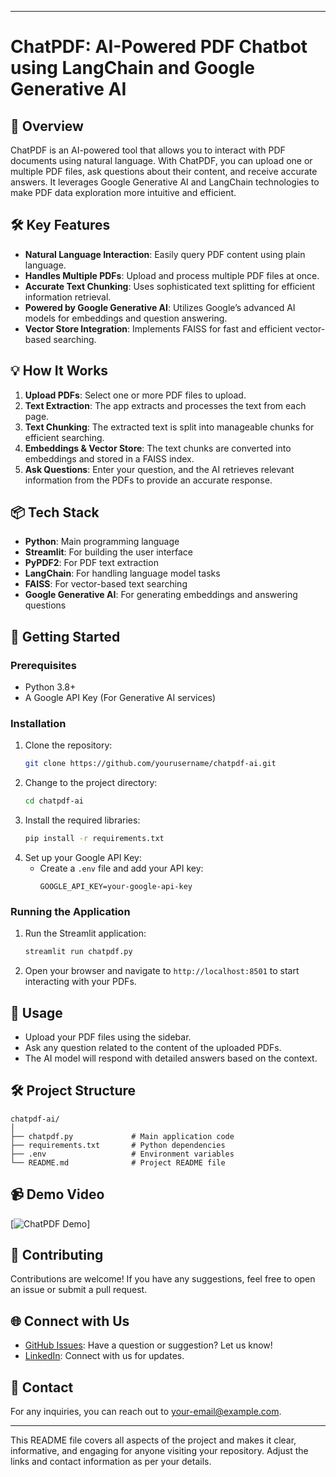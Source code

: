 
---

# **ChatPDF: AI-Powered PDF Chatbot using LangChain and Google Generative AI**

## 📜 **Overview**
ChatPDF is an AI-powered tool that allows you to interact with PDF documents using natural language. With ChatPDF, you can upload one or multiple PDF files, ask questions about their content, and receive accurate answers. It leverages Google Generative AI and LangChain technologies to make PDF data exploration more intuitive and efficient.

## 🛠️ **Key Features**
- **Natural Language Interaction**: Easily query PDF content using plain language.
- **Handles Multiple PDFs**: Upload and process multiple PDF files at once.
- **Accurate Text Chunking**: Uses sophisticated text splitting for efficient information retrieval.
- **Powered by Google Generative AI**: Utilizes Google’s advanced AI models for embeddings and question answering.
- **Vector Store Integration**: Implements FAISS for fast and efficient vector-based searching.

## 💡 **How It Works**
1. **Upload PDFs**: Select one or more PDF files to upload.
2. **Text Extraction**: The app extracts and processes the text from each page.
3. **Text Chunking**: The extracted text is split into manageable chunks for efficient searching.
4. **Embeddings & Vector Store**: The text chunks are converted into embeddings and stored in a FAISS index.
5. **Ask Questions**: Enter your question, and the AI retrieves relevant information from the PDFs to provide an accurate response.

## 📦 **Tech Stack**
- **Python**: Main programming language
- **Streamlit**: For building the user interface
- **PyPDF2**: For PDF text extraction
- **LangChain**: For handling language model tasks
- **FAISS**: For vector-based text searching
- **Google Generative AI**: For generating embeddings and answering questions

## 🚀 **Getting Started**

### **Prerequisites**
- Python 3.8+
- A Google API Key (For Generative AI services)

### **Installation**
1. Clone the repository:
   ```bash
   git clone https://github.com/yourusername/chatpdf-ai.git
   ```
2. Change to the project directory:
   ```bash
   cd chatpdf-ai
   ```
3. Install the required libraries:
   ```bash
   pip install -r requirements.txt
   ```
4. Set up your Google API Key:
   - Create a `.env` file and add your API key:
     ```
     GOOGLE_API_KEY=your-google-api-key
     ```

### **Running the Application**
1. Run the Streamlit application:
   ```bash
   streamlit run chatpdf.py
   ```
2. Open your browser and navigate to `http://localhost:8501` to start interacting with your PDFs.

## 🧩 **Usage**
- Upload your PDF files using the sidebar.
- Ask any question related to the content of the uploaded PDFs.
- The AI model will respond with detailed answers based on the context.

## 🛠️ **Project Structure**
```
chatpdf-ai/
│
├── chatpdf.py             # Main application code
├── requirements.txt       # Python dependencies
├── .env                   # Environment variables
└── README.md              # Project README file
```

## 📹 Demo Video
[![ChatPDF Demo](https://youtu.be/2lUpNpEhEck)]


## 🤝 **Contributing**
Contributions are welcome! If you have any suggestions, feel free to open an issue or submit a pull request.



## 🌐 **Connect with Us**
- [GitHub Issues](https://github.com/rishabh261996): Have a question or suggestion? Let us know!
- [LinkedIn](https://www.linkedin.com/in/rishabhgupta2696/): Connect with us for updates.

## 📧 **Contact**

For any inquiries, you can reach out to [your-email@example.com](guptarishabh261996@gmail.com).

---

This README file covers all aspects of the project and makes it clear, informative, and engaging for anyone visiting your repository. Adjust the links and contact information as per your details.
